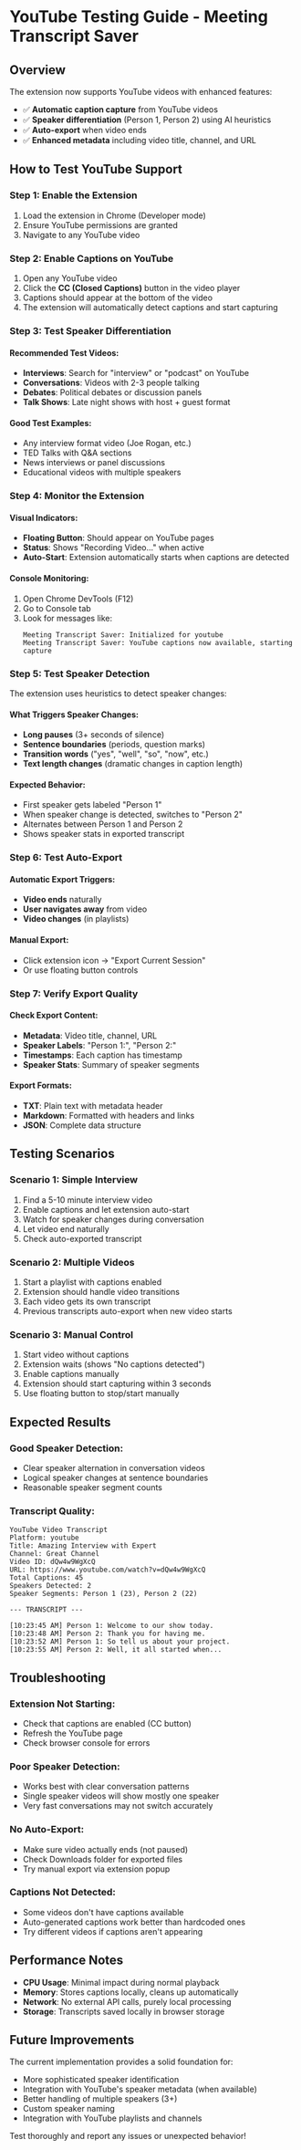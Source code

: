 # YouTube Testing Guide - Meeting Transcript Saver

## Overview

The extension now supports YouTube videos with enhanced features:
- ✅ **Automatic caption capture** from YouTube videos
- ✅ **Speaker differentiation** (Person 1, Person 2) using AI heuristics
- ✅ **Auto-export** when video ends
- ✅ **Enhanced metadata** including video title, channel, and URL

## How to Test YouTube Support

### Step 1: Enable the Extension
1. Load the extension in Chrome (Developer mode)
2. Ensure YouTube permissions are granted
3. Navigate to any YouTube video

### Step 2: Enable Captions on YouTube
1. Open any YouTube video
2. Click the **CC (Closed Captions)** button in the video player
3. Captions should appear at the bottom of the video
4. The extension will automatically detect captions and start capturing

### Step 3: Test Speaker Differentiation

#### Recommended Test Videos:
- **Interviews**: Search for "interview" or "podcast" on YouTube
- **Conversations**: Videos with 2-3 people talking
- **Debates**: Political debates or discussion panels
- **Talk Shows**: Late night shows with host + guest format

#### Good Test Examples:
- Any interview format video (Joe Rogan, etc.)
- TED Talks with Q&A sections
- News interviews or panel discussions
- Educational videos with multiple speakers

### Step 4: Monitor the Extension

#### Visual Indicators:
- **Floating Button**: Should appear on YouTube pages
- **Status**: Shows "Recording Video..." when active
- **Auto-Start**: Extension automatically starts when captions are detected

#### Console Monitoring:
1. Open Chrome DevTools (F12)
2. Go to Console tab
3. Look for messages like:
   ```
   Meeting Transcript Saver: Initialized for youtube
   Meeting Transcript Saver: YouTube captions now available, starting capture
   ```

### Step 5: Test Speaker Detection

The extension uses heuristics to detect speaker changes:

#### What Triggers Speaker Changes:
- **Long pauses** (3+ seconds of silence)
- **Sentence boundaries** (periods, question marks)
- **Transition words** ("yes", "well", "so", "now", etc.)
- **Text length changes** (dramatic changes in caption length)

#### Expected Behavior:
- First speaker gets labeled "Person 1"
- When speaker change is detected, switches to "Person 2"
- Alternates between Person 1 and Person 2
- Shows speaker stats in exported transcript

### Step 6: Test Auto-Export

#### Automatic Export Triggers:
- **Video ends** naturally
- **User navigates away** from video
- **Video changes** (in playlists)

#### Manual Export:
- Click extension icon → "Export Current Session"
- Or use floating button controls

### Step 7: Verify Export Quality

#### Check Export Content:
- **Metadata**: Video title, channel, URL
- **Speaker Labels**: "Person 1:", "Person 2:"
- **Timestamps**: Each caption has timestamp
- **Speaker Stats**: Summary of speaker segments

#### Export Formats:
- **TXT**: Plain text with metadata header
- **Markdown**: Formatted with headers and links
- **JSON**: Complete data structure

## Testing Scenarios

### Scenario 1: Simple Interview
1. Find a 5-10 minute interview video
2. Enable captions and let extension auto-start
3. Watch for speaker changes during conversation
4. Let video end naturally
5. Check auto-exported transcript

### Scenario 2: Multiple Videos
1. Start a playlist with captions enabled
2. Extension should handle video transitions
3. Each video gets its own transcript
4. Previous transcripts auto-export when new video starts

### Scenario 3: Manual Control
1. Start video without captions
2. Extension waits (shows "No captions detected")
3. Enable captions manually
4. Extension should start capturing within 3 seconds
5. Use floating button to stop/start manually

## Expected Results

### Good Speaker Detection:
- Clear speaker alternation in conversation videos
- Logical speaker changes at sentence boundaries
- Reasonable speaker segment counts

### Transcript Quality:
```
YouTube Video Transcript
Platform: youtube
Title: Amazing Interview with Expert
Channel: Great Channel
Video ID: dQw4w9WgXcQ
URL: https://www.youtube.com/watch?v=dQw4w9WgXcQ
Total Captions: 45
Speakers Detected: 2
Speaker Segments: Person 1 (23), Person 2 (22)

--- TRANSCRIPT ---

[10:23:45 AM] Person 1: Welcome to our show today.
[10:23:48 AM] Person 2: Thank you for having me.
[10:23:52 AM] Person 1: So tell us about your project.
[10:23:55 AM] Person 2: Well, it all started when...
```

## Troubleshooting

### Extension Not Starting:
- Check that captions are enabled (CC button)
- Refresh the YouTube page
- Check browser console for errors

### Poor Speaker Detection:
- Works best with clear conversation patterns
- Single speaker videos will show mostly one speaker
- Very fast conversations may not switch accurately

### No Auto-Export:
- Make sure video actually ends (not paused)
- Check Downloads folder for exported files
- Try manual export via extension popup

### Captions Not Detected:
- Some videos don't have captions available
- Auto-generated captions work better than hardcoded ones
- Try different videos if captions aren't appearing

## Performance Notes

- **CPU Usage**: Minimal impact during normal playback
- **Memory**: Stores captions locally, cleans up automatically
- **Network**: No external API calls, purely local processing
- **Storage**: Transcripts saved locally in browser storage

## Future Improvements

The current implementation provides a solid foundation for:
- More sophisticated speaker identification
- Integration with YouTube's speaker metadata (when available)
- Better handling of multiple speakers (3+)
- Custom speaker naming
- Integration with YouTube playlists and channels

Test thoroughly and report any issues or unexpected behavior!
